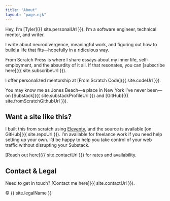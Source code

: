 ```yaml
---
title: "About"
layout: "page.njk"
---
```


Hey, I’m [Tyler]({{ site.personalUrl }}). I’m a software engineer, technical mentor, and writer.

I write about neurodivergence, meaningful work, and figuring out how to build a life that fits—hopefully in a ridiculous way.

From Scratch Press is where I share essays about my inner life, self-employment, and the absurdity of it all. If that resonates, you can [subscribe here]({{ site.subscribeUrl }}).

I offer personalized mentorship at [From Scratch Code]({{ site.codeUrl }}).

You may know me as Jones Beach—a place in New York I've never been—on [Substack]({{ site.substackProfileUrl }}) and [GitHub]({{ site.fromScratchGithubUrl }}).

## Want a site like this?

I built this from scratch using [Eleventy](https://www.11ty.dev/), and the source is available [on GitHub]({{ site.repoUrl }}). I’m available for freelance work if you need help setting up your own. I’d be happy to help you take control of your web traffic without disrupting your Substack.

[Reach out here]({{ site.contactUrl }}) for rates and availability.

## Contact & Legal

Need to get in touch? [Contact me here]({{ site.contactUrl }}).

&copy; <span id="year"></span> {{ site.legalName }}

<script>
  document.getElementById("year").textContent = new Date().getFullYear();
</script>
